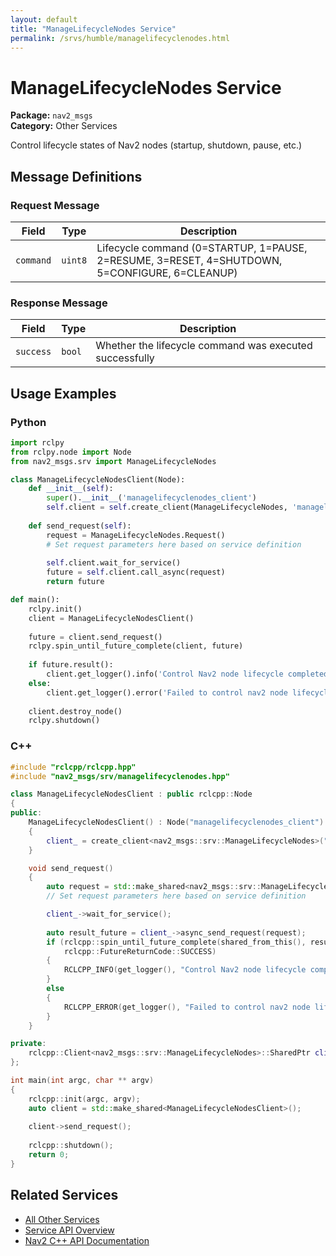 ```yaml
---
layout: default
title: "ManageLifecycleNodes Service"
permalink: /srvs/humble/managelifecyclenodes.html
---
```


# ManageLifecycleNodes Service

**Package:** `nav2_msgs`  
**Category:** Other Services

Control lifecycle states of Nav2 nodes (startup, shutdown, pause, etc.)

## Message Definitions

### Request Message

| Field | Type | Description |
|-------|------|-------------|
| `command` | `uint8` | Lifecycle command (0=STARTUP, 1=PAUSE, 2=RESUME, 3=RESET, 4=SHUTDOWN, 5=CONFIGURE, 6=CLEANUP) |


### Response Message

| Field | Type | Description |
|-------|------|-------------|
| `success` | `bool` | Whether the lifecycle command was executed successfully |


## Usage Examples

### Python

```python
import rclpy
from rclpy.node import Node
from nav2_msgs.srv import ManageLifecycleNodes

class ManageLifecycleNodesClient(Node):
    def __init__(self):
        super().__init__('managelifecyclenodes_client')
        self.client = self.create_client(ManageLifecycleNodes, 'managelifecyclenodes')
        
    def send_request(self):
        request = ManageLifecycleNodes.Request()
        # Set request parameters here based on service definition
        
        self.client.wait_for_service()
        future = self.client.call_async(request)
        return future

def main():
    rclpy.init()
    client = ManageLifecycleNodesClient()
    
    future = client.send_request()
    rclpy.spin_until_future_complete(client, future)
    
    if future.result():
        client.get_logger().info('Control Nav2 node lifecycle completed')
    else:
        client.get_logger().error('Failed to control nav2 node lifecycle')
        
    client.destroy_node()
    rclpy.shutdown()
```

### C++

```cpp
#include "rclcpp/rclcpp.hpp"
#include "nav2_msgs/srv/managelifecyclenodes.hpp"

class ManageLifecycleNodesClient : public rclcpp::Node
{
public:
    ManageLifecycleNodesClient() : Node("managelifecyclenodes_client")
    {
        client_ = create_client<nav2_msgs::srv::ManageLifecycleNodes>("managelifecyclenodes");
    }

    void send_request()
    {
        auto request = std::make_shared<nav2_msgs::srv::ManageLifecycleNodes::Request>();
        // Set request parameters here based on service definition

        client_->wait_for_service();
        
        auto result_future = client_->async_send_request(request);
        if (rclcpp::spin_until_future_complete(shared_from_this(), result_future) ==
            rclcpp::FutureReturnCode::SUCCESS)
        {
            RCLCPP_INFO(get_logger(), "Control Nav2 node lifecycle completed");
        }
        else
        {
            RCLCPP_ERROR(get_logger(), "Failed to control nav2 node lifecycle");
        }
    }

private:
    rclcpp::Client<nav2_msgs::srv::ManageLifecycleNodes>::SharedPtr client_;
};

int main(int argc, char ** argv)
{
    rclcpp::init(argc, argv);
    auto client = std::make_shared<ManageLifecycleNodesClient>();
    
    client->send_request();
    
    rclcpp::shutdown();
    return 0;
}
```

## Related Services

- [All Other Services](/humble/srvs/index.html#other-services)
- [Service API Overview](/humble/srvs/index.html)
- [Nav2 C++ API Documentation](/humble/html/index.html)